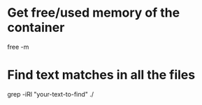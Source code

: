 

[tags]: <> (linux)
# Get free/used memory of the container
free -m

[tags-end]: <>

[tags]: <> (linux, text, find)
# Find text matches in all the files
grep -iRl "your-text-to-find" ./

[tags-end]: <>

